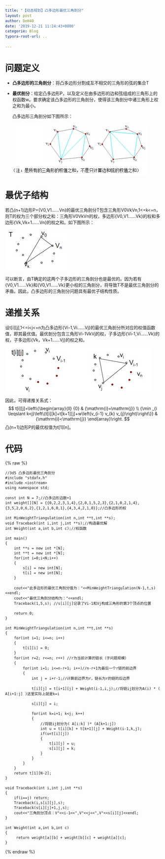 ```yaml
---
title: "【动态规划】凸多边形最优三角剖分"
layout: post
author: DeH40
date: '2019-12-21 11:24:43+0800'
categorie: Blog
typora-root-url: ..

---
```


# 问题定义

- **凸多边形的三角剖分**：将凸多边形分割成互不相交的三角形的弦的集合T

- **最优剖分**：给定凸多边形P，以及定义在由多边形的边和弦组成的三角形上的权函数w。要求确定该凸多边形的三角剖分，使得该三角剖分中诸三角形上权之和为最小。

  凸多边形三角剖分如下图所示：

  ![](/assets/post_img/1362484173_6680.jpg)

# 最优子结构

若凸(n+1)边形P={V0,V1……Vn}的最优三角剖分T包含三角形V0VkVn,1<=k<=n，则T的权为三个部分权之和：三角形V0VkVn的权，多边形{V0,V1……Vk}的权和多边形{Vk,Vk+1……Vn}的权之和。如下图所示：

![](/assets/post_img/1362484554_5643.jpg)

​      可以断言，由T确定的这两个子多边形的三角剖分也是最优的。因为若有{V0,V1……Vk}和{V0,V1……Vk}更小权的三角剖分，将导致T不是最优三角剖分的矛盾。因此，凸多边形的三角剖分问题具有最优子结构性质。

# 递推关系

 设t[i][j],1<=i<j<=n为凸多边形{Vi-1,Vi……Vj}的最优三角剖分所对应的权值函数值，即其最优值。最优剖分包含三角形Vi-1VkVj的权，子多边形{Vi-1,Vi……Vk}的权，子多边形{Vk，Vk+1……Vj}的权之和。

![](/assets/post_img/1362485478_4317.jpg)

因此，可得递推关系式：
$$
t[i][j]=\left\{\begin{array}{ll}
{0} & {\mathrm{i}=\mathrm{j}} \\
{\min _{i \leqslant k<j}\left\{t[i][k]+t[k+1][j]+w\left(v_{i-1} v_{k} v_{j}\right)\right\}} & {\mathrm{i}<\mathrm{j}}
\end{array}\right.
$$
凸(n+1)边形P的最优权值为t[1][n]。

# 代码
{% raw %}
```
//3d5 凸多边形最优三角剖分  
#include "stdafx.h"  
#include <iostream>   
using namespace std;   
  
const int N = 7;//凸多边形边数+1  
int weight[][N] = {{0,2,2,3,1,4},{2,0,1,5,2,3},{2,1,0,2,1,4},{3,5,2,0,6,2},{1,2,1,6,0,1},{4,3,4,2,1,0}};//凸多边形的权  
  
int MinWeightTriangulation(int n,int **t,int **s);  
void Traceback(int i,int j,int **s);//构造最优解  
int Weight(int a,int b,int c);//权函数  
  
int main()  
{  
    int **s = new int *[N];    
    int **t = new int *[N];    
    for(int i=0;i<N;i++)      
    {      
        s[i] = new int[N];    
        t[i] = new int[N];    
    }   
  
    cout<<"此多边形的最优三角剖分值为："<<MinWeightTriangulation(N-1,t,s)<<endl;    
    cout<<"最优三角剖分结构为："<<endl;    
    Traceback(1,5,s); //s[i][j]记录了Vi-1和Vj构成三角形的第3个顶点的位置  
  
    return 0;  
}  
  
int MinWeightTriangulation(int n,int **t,int **s)  
{  
    for(int i=1; i<=n; i++)  
    {  
        t[i][i] = 0;  
    }  
    for(int r=2; r<=n; r++) //r为当前计算的链长（子问题规模）    
    {  
        for(int i=1; i<=n-r+1; i++)//n-r+1为最后一个r链的前边界    
        {  
            int j = i+r-1;//计算前边界为r，链长为r的链的后边界    
  
            t[i][j] = t[i+1][j] + Weight(i-1,i,j);//将链ij划分为A(i) * ( A[i+1:j] )这里实际上就是k=i  
  
            s[i][j] = i;  
  
            for(int k=i+1; k<j; k++)  
            {  
                //将链ij划分为( A[i:k] )* (A[k+1:j])     
                int u = t[i][k] + t[k+1][j] + Weight(i-1,k,j);  
                if(u<t[i][j])  
                {  
                    t[i][j] = u;  
                    s[i][j] = k;  
                }  
            }  
        }  
    }  
    return t[1][N-2];  
}  
  
void Traceback(int i,int j,int **s)  
{  
    if(i==j) return;  
    Traceback(i,s[i][j],s);  
    Traceback(s[i][j]+1,j,s);  
    cout<<"三角剖分顶点：V"<<i-1<<",V"<<j<<",V"<<s[i][j]<<endl;  
}  
  
int Weight(int a,int b,int c)  
{  
     return weight[a][b] + weight[b][c] + weight[a][c];  
}  
```
{% endraw %}
